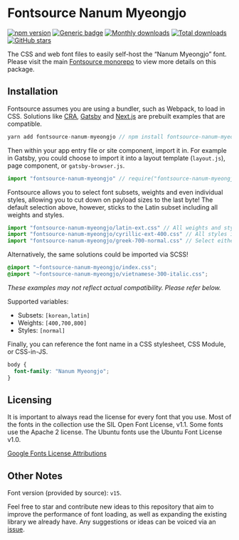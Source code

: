 # Fontsource Nanum Myeongjo

[![npm version](https://badge.fury.io/js/fontsource-nanum-myeongjo.svg)](https://www.npmjs.com/package/fontsource-nanum-myeongjo) [![Generic badge](https://img.shields.io/badge/fontsource-passing-brightgreen)](https://github.com/DecliningLotus/fontsource) [![Monthly downloads](https://badgen.net/npm/dm/fontsource-nanum-myeongjo)](https://github.com/DecliningLotus/fontsource) [![Total downloads](https://badgen.net/npm/dt/fontsource-nanum-myeongjo)](https://github.com/DecliningLotus/fontsource) [![GitHub stars](https://img.shields.io/github/stars/DecliningLotus/fontsource.svg?style=social&label=Star)](https://GitHub.com/DecliningLotus/fontsource/stargazers/)

The CSS and web font files to easily self-host the “Nanum Myeongjo” font. Please visit the main [Fontsource monorepo](https://github.com/DecliningLotus/fontsource) to view more details on this package.

## Installation

Fontsource assumes you are using a bundler, such as Webpack, to load in CSS. Solutions like [CRA](https://create-react-app.dev/), [Gatsby](https://www.gatsbyjs.org/) and [Next.js](https://nextjs.org/) are prebuilt examples that are compatible.

```javascript
yarn add fontsource-nanum-myeongjo // npm install fontsource-nanum-myeongjo
```

Then within your app entry file or site component, import it in. For example in Gatsby, you could choose to import it into a layout template (`layout.js`), page component, or `gatsby-browser.js`.

```javascript
import "fontsource-nanum-myeongjo" // require("fontsource-nanum-myeongjo")
```

Fontsource allows you to select font subsets, weights and even individual styles, allowing you to cut down on payload sizes to the last byte! The default selection above, however, sticks to the Latin subset including all weights and styles.

```javascript
import "fontsource-nanum-myeongjo/latin-ext.css" // All weights and styles included.
import "fontsource-nanum-myeongjo/cyrillic-ext-400.css" // All styles included.
import "fontsource-nanum-myeongjo/greek-700-normal.css" // Select either normal or italic.
```

Alternatively, the same solutions could be imported via SCSS!

```scss
@import "~fontsource-nanum-myeongjo/index.css";
@import "~fontsource-nanum-myeongjo/vietnamese-300-italic.css";
```

_These examples may not reflect actual compatibility. Please refer below._

Supported variables:

- Subsets: `[korean,latin]`
- Weights: `[400,700,800]`
- Styles: `[normal]`

Finally, you can reference the font name in a CSS stylesheet, CSS Module, or CSS-in-JS.

```css
body {
  font-family: "Nanum Myeongjo";
}
```

## Licensing

It is important to always read the license for every font that you use.
Most of the fonts in the collection use the SIL Open Font License, v1.1. Some fonts use the Apache 2 license. The Ubuntu fonts use the Ubuntu Font License v1.0.

[Google Fonts License Attributions](https://fonts.google.com/attribution)

## Other Notes

Font version (provided by source): `v15`.

Feel free to star and contribute new ideas to this repository that aim to improve the performance of font loading, as well as expanding the existing library we already have. Any suggestions or ideas can be voiced via an [issue](https://github.com/DecliningLotus/fontsource/issues).
